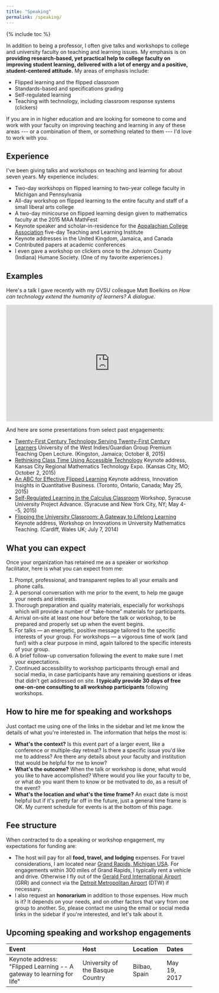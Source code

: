 ```yaml
---
title: "Speaking"
permalink: /speaking/
---
```

{% include toc %}

In addition to being a professor, I often give talks and workshops to college and university faculty on teaching and learning issues. My emphasis is on __providing research-based, yet practical help to college faculty on improving student learning, delivered with a lot of energy and a positive, student-centered attitude.__ My areas of emphasis include:

+ Flipped learning and the flipped classroom
+ Standards-based and specifications grading
+ Self-regulated learning
+ Teaching with technology, including classroom response systems (clickers)

If you are in in higher education and are looking for someone to come and work with your faculty on improving teaching and learning in any of these areas --- or a combination of them, or something related to them --- I'd love to work with you.

## Experience

I've been giving talks and workshops on teaching and learning for about seven years. My experience includes:

+ Two-day workshops on flipped learning to two-year college faculty in Michigan and Pennsylvania
+ All-day workshop on flipped learning to the entire faculty and staff of a small liberal arts college
+ A two-day minicourse on flipped learning design given to mathematics faculty at the 2015 MAA MathFest
+ Keynote speaker and scholar-in-residence for the [Appalachian College Association](http://www.acaweb.org/) five-day Teaching and Learning Institute
+ Keynote addresses in the United Kingdom, Jamaica, and Canada
+ Contributed papers at academic conferences
+ I even gave a workshop on clickers once to the Johnson County (Indiana) Humane Society. (One of my favorite experiences.)

## Examples

Here's a talk I gave recently with my GVSU colleague Matt Boelkins on _How can technology extend the humanity of learners? A dialogue._

<iframe width="560" height="315" src="https://www.youtube.com/embed/zUn8F6Y1K-s?start=998" frameborder="0" allowfullscreen></iframe>

And here are some presentations from select past engagements:

+ [Twenty-First Century Technology Serving Twenty-First Century Learners](http://rtalbert.org/uwi) University of the West Indies/Guardian Group Premium Teaching Open Lecture. (Kingston, Jamaica; October 8, 2015)
+ [Rethinking Class Time Using Accessible Technology](http://rtalbert.org/kcexpo) Keynote address, Kansas City Regional Mathematics Technology Expo. (Kansas City, MO; October 2, 2015)
+ [An ABC for Effective Flipped Learning](http://rtalbert.org/pearsontoronto) Keynote address, Innovation Insights in Quantitative Business. (Toronto, Ontario, Canada; May 25, 2015)
+ [Self-Regulated Learning in the Calculus Classroom](http://roberttalbert.github.io/advance) Workshop, Syracuse University Project Advance. (Syracuse and New York City, NY; May 4--5, 2015)
+ [Flipping the University Classroom: A Gateway to Lifelong Learning](http://roberttalbert.github.io/cardiffuniv) Keynote address, Workshop on Innovations in University Mathematics Teaching. (Cardiff, Wales UK; July 7, 2014)


## What you can expect

Once your organization has retained me as a speaker or workshop facilitator, here is what you can expect from me:

1. Prompt, professional, and transparent replies to all your emails and phone calls.
2. A personal conversation with me prior to the event, to help me gauge your needs and interests.
3. Thorough preparation and quality materials, especially for workshops which will provide a number of “take-home” materials for participants.
4. Arrival on-site at least one hour before the talk or workshop, to be prepared and properly set up when the event begins.
5. For talks — an energetic, positive message tailored to the specific interests of your group. For workshops — a vigorous time of work (and fun!) with a clear purpose in mind, again tailored to the specific interests of your group.
6. A brief follow-up conversation following the event to make sure I met your expectations.
7. Continued accessibility to workshop participants through email and social media, in case participants have any remaining questions or ideas that didn’t get addressed on site. __I typically provide 30 days of free one-on-one consulting to all workshop participants__ following workshops.


## How to hire me for speaking and workshops

Just contact me using one of the links in the sidebar and let me know the details of what you're interested in. The information that helps the most is:

+ __What's the context?__ Is this event part of a larger event, like a conference or multiple-day retreat? Is there a specific issue you'd like me to address? Are there any details about your faculty and institution that would be helpful for me to know?
+ __What's the outcome?__ When the talk or workshop is done, what would you like to have accomplished? Where would you like your faculty to be, or what do you want them to know or be motivated to do, as a result of the event?
+ __What's the location and what's the time frame?__ An exact date is most helpful but if it's pretty far off in the future, just a general time frame is OK. My current schedule for events is at the bottom of this page.

## Fee structure

When contracted to do a speaking or workshop engagement, my expectations for funding are:

+ The host will pay for all __food, travel, and lodging__ expenses. For travel considerations, I am located near [Grand Rapids, Michigan USA](https://www.google.com/maps?ll=42.96125,-85.655719&q=42.96125,-85.655719&hl=en&t=m&z=12). For engagements within 300 miles of Grand Rapids, I typically rent a vehicle and drive. Otherwise I fly out of the [Gerald Ford International Airport](http://www.grr.org/) (GRR) and connect via the [Detroit Metropolitan Airport](http://www.metroairport.com/) (DTW) if necessary.
+ I also request an __honorarium__ in addition to those expenses. How much is it? It depends on your needs, and on other factors that vary from one group to another. So, please contact me using the email or social media links in the sidebar if you're interested, and let's talk about it.

<!-- My base charge for any speaking or workshop engagements consists of:

+ __All food, travel, and lodging expenses are to be paid by the host.__ F
+ __If there are childcare expenses incurred, those are also to be paid by the host.__ (This is only for situations where I need to arrange childcare while gone, for example if the event falls during a school holiday.)
+ An __honorarium__; see below.

My base honorarium requests are as follows:

| Type of event | Fee |
|:--------------|:--- |
| 45-minute keynote-style address | US$750 |
| 3-hour workshop | US$1500 |
| "Value pack" 45-minute keynote bundled with 3-hour workshop | US$2000 |
| 6-hour workshop | US$2500 |
 -->

## Upcoming speaking and workshop engagements


| Event | Host | Location | Dates |
| :----------| :--- | :------- | :---- |
| Keynote address:  "Flipped Learning -- A gateway to learning for life" | University of the Basque Country | Bilbao, Spain | May 19, 2017 | 
